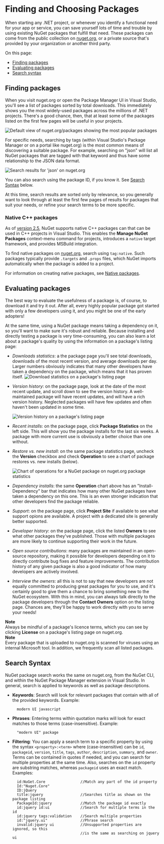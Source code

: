 # Finding and Choosing Packages

When starting any .NET project, or whenever you identify a functional need for your app or service, you can save yourself lots of time and trouble by using existing NuGet packages that fulfill that need. These packages can come from the public collection on [nuget.org](http://www.nuget.org/packages/), or a private source that's provided by your organization or another third party.

On this page:

- [Finding packages](#finding-packages)
- [Evaluating packages](#evaluating-packages)
- [Search syntax](#search-syntax)

## Finding packages

When you visit nuget.org or open the Package Manager UI in Visual Studio, you'll see a list of packages sorted by total downloads. This immediately shows you the most widely-used packages across the millions of .NET projects. There's a good chance, then, that at least some of the packages listed on the first few pages will be useful in your projects.

![Default view of nuget.org/packages showing the most popular packages](/images/Consume/Finding-01-Popularity.png) 

For specific needs, searching by tags (within Visual Studio's Package Manager or on a portal like nuget.org) is the most common means of discovering a suitable package. For example, searching on "json" will list all NuGet packages that are tagged with that keyword and thus have some relationship to the JSON data format. 

![Search results for 'json' on nuget.org](/images/Consume/Finding-02-SearchResults.png) 

You can also search using the package ID, if you know it. See [Search Syntax](#search-syntax) below.

At this time, search results are sorted only by relevance, so you generally want to look through at least the first few pages of results for packages that suit your needs, or refine your search terms to be more specific.


### Native C++ packages

As of [version 2.5](../Release-Notes/NuGet-2.5), NuGet supports native C++ packages can that can be used in C++ projects in Visual Studio. This enables the **Manage NuGet Packages** context-menu command for projects, introduces a `native` target framework, and provides MSBuild integration.

To find native packages on [nuget.org](https://www.nuget.org/packages), search using `tag:native`. Such packages typically provide `.targets` and `.props` files, which NuGet imports automatically when the package is added to a project. 

For information on creating native packages, see [Native packages](/ndocs/create-packages/native-packages).


## Evaluating packages

The best way to evaluate the usefulness of a package is, of course, to download it and try it out. After all, every highly popular package got started with only a few developers using it, and you might be one of the early adopters!

At the same time, using a NuGet package means taking a dependency on it, so you'll want to make sure it's robust and reliable. Because installing and directly testing a package is very time-consuming, you can also learn a lot about a package's quality by using the information on a package's listing page: 

- *Downloads statistics*: a the package page you'll see total downloads, downloads of the most recent version, and average downloads per day. Larger numbers obviously indicates that many other developers have taken a dependency on the package, which means that it has proven itself.
	![Download statistics on a package's listing page](/images/Consume/Finding-03-Downloads.png)

- *Version history*: on the package page, look at the date of the most recent update, and scroll down to see the version history. A well-maintained package will have recent updates, and will have a rich version history. Neglected packages will have few updates and often haven't been updated in some time. 

	![Version history on a package's listing page](/images/Consume/Finding-04-VersionHistory.png)

- *Recent installs*: on the package page, click **Package Statistics** on the left side. This will show you the package installs for the last six weeks. A package with more current use is obviously a better choice than one without.
- *Restore vs. new install*: on the same package statistics page, uncheck the **Version** checkbox and check **Operation** to see a chart of package restores vs. new installs (below).
 
	![Chart of operations for a NuGet package on nuget.org package statistics](/images/Consume/Finding-05-OperationChart.png)

- *Dependency installs*: the same **Operation** chart above has an "Install-Dependency" bar that indicates how many other NuGet packages have taken a dependency on this one. This is an even stronger indication that other developers find the package reliable.
-  *Support*: on the package page, click **Project Site** if available to see what support opions are available. A project with a dedicated site is generally better supported.
- *Developer history*: on the package page, click the listed **Owners** to see what other packages they've published. Those with multiple packages are more likely to continue supporting their work in the future.
- *Open source contributions*: many packages are maintained in an open-source repository, making it possible for developers depending on it to directly contribute bug fixes and feature improvements. The contribution history of any given package is also a good indicator of how many developers are actively involved.
- *Interview the owners*: all this is not to say that new developers are not equally committed to producing great packages for you to use, and it's certainly good to give them a chance to bring something new to the NuGet ecosystem. With this in mind, you can always talk directly to the package developers through the **Contact Owners** option on the listing page. Chances are, they'll be happy to work directly with you to serve your needs!

<div class="block-callout-info">
	<strong>Note</strong><br>
	Always be mindful of a package's licence terms, which you can see by clicking <strong>License</strong> on a package's listing page on nuget.org.
</div>

<div class="block-callout-info">
	<strong>Note</strong><br>
	Every package that is uploaded to nuget.org is scanned for viruses using an internal Microsoft tool. In addition, we frequently scan all listed packages.
</div>


## Search Syntax

NuGet package search works the same on nuget.org, from the NuGet CLI, and within the NuGet Package Manager extension in Visual Studio. In general, search is applied to keywords as well as package descriptions.

- **Keywords**: Search will look for relevant packages that contain with all of the provided keywords. Example: 

	    modern UI javascript

- **Phrases**: Entering terms within quotation marks will look for exact matches to those terms (case-insensitive). Example:

    	"modern UI" package

- **Filtering**: You can apply a search term to a specific property by using the syntax `<property>:<term>` where <property> (case-insensitive) can be `id`, `packageid`, `version`, `title`, `tags`, `author`, `description`, `summary`, and `owner`. Terms can be contained in quotes if needed, and you can search for multiple properties at the same time. Also, searches on the `id` property are substring matches, whereas `packageid` uses an exact match. Examples:
           
	    id:NuGet.Core                //Match any part of the id property
		Id:"Nuget.Core"
		ID:jQuery
        title:jquery                 //Searches title as shown on the package listing
        PackageId:jquery             //Match the package id exactly
		id:jquery id:ui              //Search for multiple terms in the id
        id:jquery tags:validation    //Search multiple properties
        id:"jquery.ui"               //Phrase search
        invalid:jquery ui            //Unsupported properties are ignored, so this
                                     //is the same as searching on jquery ui
